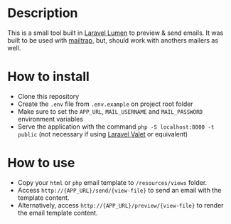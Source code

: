 # Description

This is a small tool built in [Laravel Lumen](https://lumen.laravel.com/docs) to preview & send emails. It was built to be used with [mailtrap](https://mailtrap.io), but, should work with anothers mailers as well.


# How to install

* Clone this repository
* Create the `.env` file from `.env.example` on project root folder
* Make sure to set the `APP_URL`, `MAIL_USERNAME` and `MAIL_PASSWORD` environment variables
* Serve the application with the command `php -S localhost:8000 -t public` (not necessary if using [Laravel Valet](https://laravel.com/docs/7.x/valet) or equivalent)


# How to use

* Copy your `html` or `php` email template to `/resources/views` folder.
* Access `http://{APP_URL}/send/{view-file}` to send an email with the template content.
* Alternatively, access `http://{APP_URL}/preview/{view-file}` to render the email template content.